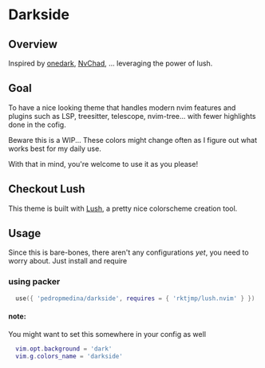 # Darkside

## Overview
Inspired by [onedark](https://github.com/joshdick/onedark.vim), 
[NvChad](https://github.com/siduck76/NvChad), ... leveraging the power of lush.

## Goal
To have a nice looking theme that handles modern nvim features and plugins
such as LSP, treesitter, telescope, nvim-tree... with fewer highlights done in the cofig.

Beware this is a WIP... These colors might change often as I figure out what works best for my daily use.

With that in mind, you're welcome to use it as you please!

## Checkout Lush

This theme is built with [Lush](http://git.io/lush.nvim), a pretty nice colorscheme creation tool.

## Usage

Since this is bare-bones, there aren't any configurations *yet*, you need to worry about.
Just install and require 

### using packer 

```lua
  use({ 'pedropmedina/darkside', requires = { 'rktjmp/lush.nvim' } })
```
#### note: 

You might want to set this somewhere in your config as well

```lua
  vim.opt.background = 'dark'
  vim.g.colors_name = 'darkside'
```
